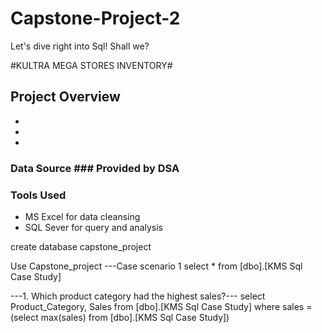 # Capstone-Project-2
Let's dive right into Sql! Shall we?

#KULTRA MEGA STORES INVENTORY#
## Project Overview ##
- 
-
-
### Data Source ### Provided by DSA
### Tools Used ###
 - MS Excel for data cleansing
 - SQL Sever for query and analysis

create database capstone_project

Use Capstone_project 
---Case scenario 1
select * from [dbo].[KMS Sql Case Study]

---1. Which product category had the highest sales?---
select Product_Category, Sales from [dbo].[KMS Sql Case Study]
where sales = (select max(sales) from [dbo].[KMS Sql Case Study])


